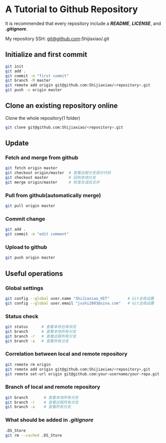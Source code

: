 # A Tutorial to Github Repository
It is recommended that every repository include a **_README_**, **_LICENSE_**, and **_.gitignore_**.

My repository SSH: git@github.com:Shijiaxiao/<repository>.git



## Initialize and first commit
``` zsh
git init
git add .
git commit -m "first commit"
git branch -M master
git remote add origin git@github.com:Shijiaxiao/<repository>.git
git push -u origin master
```


## Clone an existing repository online
Clone the whole repository(1 folder)
``` zsh
git clone git@github.com:Shijiaxiao/<repository>.git
```


## Update

### Fetch and merge from github
``` zsh
git fetch origin master
git checkout origin/master  # 查看远程分支部分代码
git checkout master         # 回到本地分支
git merge origin/master     # 检查无误后合并
```

### Pull from github(automatically merge)
``` zsh
git pull origin master
```

### Commit change
``` zsh
git add .
git commit -m "edit comment"
```

### Upload to github
``` zsh
git push origin master
```


## Useful operations

### Global settings
``` zsh
git config --global user.name "ShiJiaxiao_HIT"        # Git全局设置
git config --global user.email "jxshi2003@sina.com"   # Git全局设置
```

### Status check
``` zsh
git status      # 查看本地仓库状态
git branch      # 查看本地所有分支
git branch -r   # 查看远程所有分支
git branch -a   # 查看所有分支
```

### Correlation between local and remote repository
``` zsh
git remote rm origin                                                   # 删除之前的关联
git remote add origin git@github.com:Shijiaxiao/<repository>.git       # 设置关联
git remote set-url origin git@github.com:your-username/your-repo.git   # 更改关联关联
```

### Branch of local and remote repository
``` zsh
git branch       # 查看本地所有分支
git branch -r    # 查看远程所有分支
git branch -a    # 查看所有分支
```

### What should be added in **_.gitignore_**
``` zsh
.DS_Store
git rm --cached .DS_Store
```